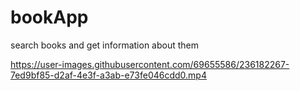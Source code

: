 # bookApp
search books and get information about them


https://user-images.githubusercontent.com/69655586/236182267-7ed9bf85-d2af-4e3f-a3ab-e73fe046cdd0.mp4

